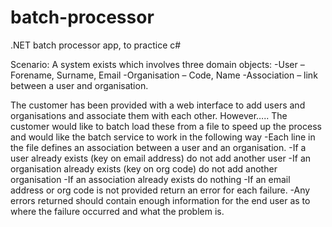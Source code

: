 # batch-processor
.NET batch processor app, to practice c#

Scenario:
A system exists which involves three domain objects:
-User – Forename, Surname, Email
-Organisation – Code, Name
-Association – link between a user and organisation.

The customer has been provided with a web interface to add users and organisations and associate them with each other.
However…..
The customer would like to batch load these from a file to speed up the process and would like the batch service to work in the following way
-Each line in the file defines an association between a user and an organisation.
-If a user already exists (key on email address) do not add another user
-If an organisation already exists (key on org code) do not add another organisation
-If an association already exists do nothing
-If an email address or org code is not provided return an error for each failure.
-Any errors returned should contain enough information for the end user as to where the failure occurred and what the problem is.

